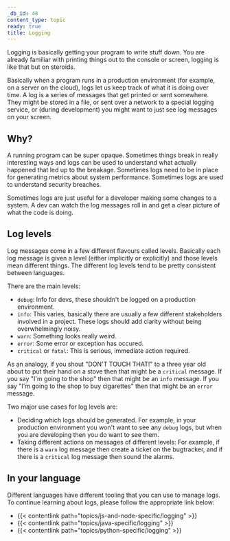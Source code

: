 ```yaml
---
_db_id: 48
content_type: topic
ready: true
title: Logging
---
```


Logging is basically getting your program to write stuff down. You are already familiar with printing things out to the console or screen, logging is like that but on steroids.

Basically when a program runs in a production environment (for example, on a server on the cloud), logs let us keep track of what it is doing over time. A log is a series of messages that get printed or sent somewhere. They might be stored in a file, or sent over a network to a special logging service, or (during development) you might want to just see log messages on your screen.

## Why?

A running program can be super opaque. Sometimes things break in really interesting ways and logs can be used to understand what actually happened that led up to the breakage. Sometimes logs need to be in place for generating metrics about system performance. Sometimes logs are used to understand security breaches.

Sometimes logs are just useful for a developer making some changes to a system. A dev can watch the log messages roll in and get a clear picture of what the code is doing.

## Log levels

Log messages come in a few different flavours called levels. Basically each log message is given a level (either implicitly or explicitly) and those levels mean different things. The different log levels tend to be pretty consistent between languages.

There are the main levels:

- `debug`: Info for devs, these shouldn't be logged on a production environment.
- `info`: This varies, basically there are usually a few different stakeholders involved in a project. These logs should add clarity without being overwhelmingly noisy.
- `warn`: Something looks really weird.
- `error`: Some error or exception has occured.
- `critical` or `fatal`: This is serious, immediate action required.

As an analogy, if you shout "DON'T TOUCH THAT!" to a three year old about to put their hand on a stove then that might be a `critical` message. If you say "I'm going to the shop" then that might be an `info` message. If you say "I'm going to the shop to buy cigarettes" then that might be an `error` message.

Two major use cases for log levels are:

- Deciding which logs should be generated. For example, in your production environment you won't want to see any `debug` logs, but when you are developing then you do want to see them.
- Taking different actions on messages of different levels: For example, if there is a `warn` log message then create a ticket on the bugtracker, and if there is a `critical` log message then sound the alarms.

## In your language

Different languages have different tooling that you can use to manage logs. To continue learning about logs, please follow the appropriate link below:

- {{< contentlink path="topics/js-and-node-specific/logging" >}}
- {{< contentlink path="topics/java-specific/logging" >}}
- {{< contentlink path="topics/python-specific/logging" >}}